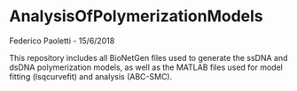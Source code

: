 # AnalysisOfPolymerizationModels

Federico Paoletti - 15/6/2018

This repository includes all BioNetGen files used to generate the ssDNA and dsDNA polymerization models, as well as the MATLAB files used for model fitting (lsqcurvefit) and analysis (ABC-SMC).
